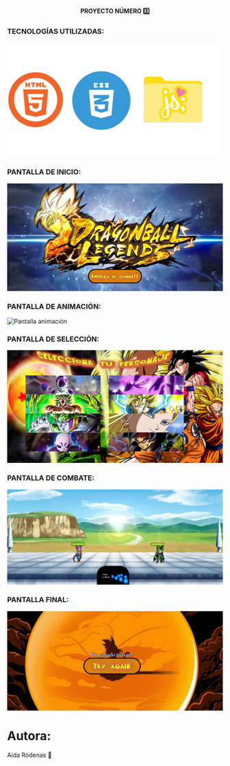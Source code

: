 <!-- <p align="center">   </p>  -->

<p style="text-align: center;"> <strong>PROYECTO NÚMERO 3️⃣ </strong> <p>



### TECNOLOGÍAS UTILIZADAS:

![Tecnologías utilizadas](/img/PR3_Tech.jpg)

### PANTALLA DE INICIO:
![Pantalla inicio](/img/PortadaRDME.jpg)
### PANTALLA DE ANIMACIÓN:
![Pantalla animación](/img/Pantalla_AnimciónREADME.jpg)
### PANTALLA DE SELECCIÓN:
![Pantalla selección de personaje](/img/SeleccionPersonajeReadme.jpg)
### PANTALLA DE COMBATE:
![Pantalla combate](/img/combateReadme.jpg)
###  PANTALLA FINAL:
![Pantalla final](/img/FinalReadme.jpg)

# Autora: 
Aída Ródenas 🧡
